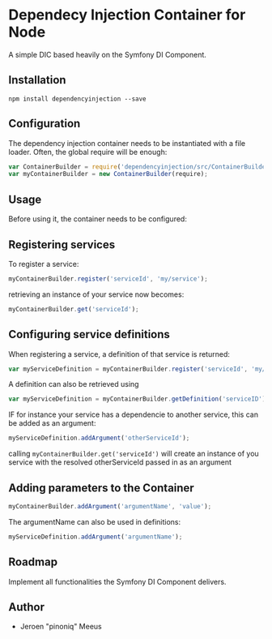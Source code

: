 # Dependecy Injection Container for Node

A simple DIC based heavily on the Symfony DI Component.

## Installation

```
npm install dependencyinjection --save
```

## Configuration

The dependency injection container needs to be instantiated with a file loader.
Often, the global require will be enough:

```javascript
var ContainerBuilder = require('dependencyinjection/src/ContainerBuilder');
var myContainerBuilder = new ContainerBuilder(require);
```

## Usage

Before using it, the container needs to be configured:

## Registering services
To register a service:

```javascript
myContainerBuilder.register('serviceId', 'my/service');
```

retrieving an instance of your service now becomes:

```javascript
myContainerBuilder.get('serviceId');
```

## Configuring service definitions

When registering a service, a definition of that service is returned:
```javascript
var myServiceDefinition = myContainerBuilder.register('serviceId', 'my/service');
```

A definition can also be retrieved using
 ```javascript
var myServiceDefinition = myContainerBuilder.getDefinition('serviceID');
```

IF for instance your service has a dependencie to another service, this can be added as an argument:

```javascript
myServiceDefinition.addArgument('otherServiceId');
```

calling ```myContainerBuilder.get('serviceId')``` will create an instance of you service with the resolved otherServiceId passed in as an argument

## Adding parameters to the Container

```javascript
myContainerBuilder.addArgument('argumentName', 'value');
```

The argumentName can also be used in definitions:

```javascript
myServiceDefinition.addArgument('argumentName');
```

## Roadmap

Implement all functionalities the Symfony DI Component delivers.

## Author

 - Jeroen "pinoniq" Meeus
 